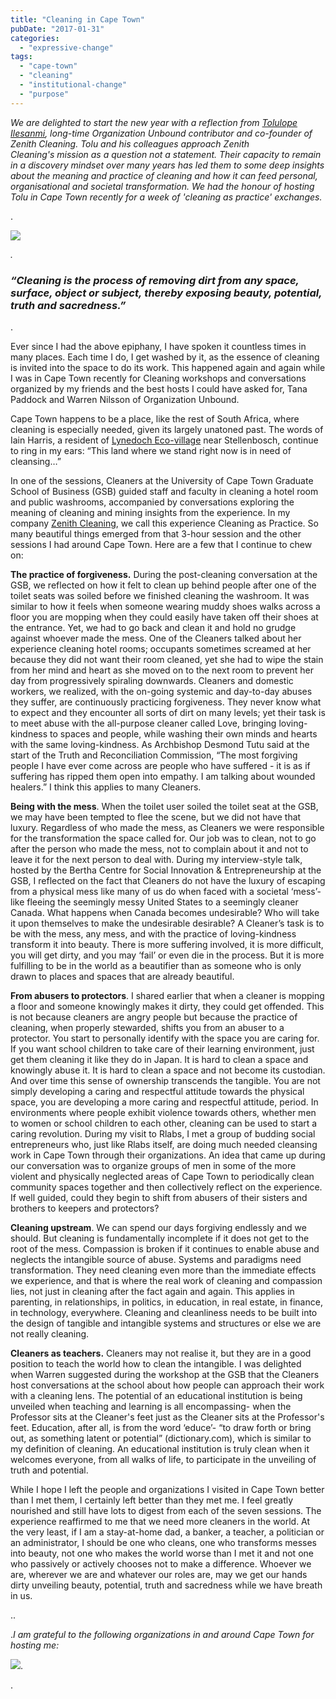 ```yaml
---
title: "Cleaning in Cape Town"
pubDate: "2017-01-31"
categories: 
  - "expressive-change"
tags: 
  - "cape-town"
  - "cleaning"
  - "institutional-change"
  - "purpose"
---
```


_We are delighted to start the new year with a reflection from [Tolulope Ilesanmi](https://organizationunbound.org/tolulope-ilesanmi/), long-time Organization Unbound contributor and co-founder of Zenith Cleaning. Tolu and his colleagues approach Zenith Cleaning's mission as a question not a statement. Their capacity to remain in a discovery mindset over many years has led them to some deep insights about the meaning and practice of cleaning and how it can feed personal, organisational and societal transformation. We had the honour of hosting Tolu in Cape Town recently for a week of 'cleaning as practice' exchanges._

.

![](https://organizationunbound.org/wp-content/uploads/2017/01/Finalite.jpg)

_._

### *“Cleaning is the process of removing dirt from any space, surface, object or subject,* *thereby exposing beauty, potential, truth and sacredness.”*

.

Ever since I had the above epiphany, I have spoken it countless times in many places. Each time I do, I get washed by it, as the essence of cleaning is invited into the space to do its work. This happened again and again while I was in Cape Town recently for Cleaning workshops and conversations organized by my friends and the best hosts I could have asked for, Tana Paddock and Warren Nilsson of Organization Unbound.

Cape Town happens to be a place, like the rest of South Africa, where cleaning is especially needed, given its largely unatoned past. The words of Iain Harris, a resident of [Lynedoch Eco-village](http://www.sustainabilityinstitute.net/about/lynedoch-ecovillage) near Stellenbosch, continue to ring in my ears: “This land where we stand right now is in need of cleansing…”

In one of the sessions, Cleaners at the University of Cape Town Graduate School of Business (GSB) guided staff and faculty in cleaning a hotel room and public washrooms, accompanied by conversations exploring the meaning of cleaning and mining insights from the experience. In my company [Zenith Cleaning](http://www.zenithcleaners.com/), we call this experience Cleaning as Practice. So many beautiful things emerged from that 3-hour session and the other sessions I had around Cape Town. Here are a few that I continue to chew on:

**The practice of forgiveness.** During the post-cleaning conversation at the GSB, we reflected on how it felt to clean up behind people after one of the toilet seats was soiled before we finished cleaning the washroom. It was similar to how it feels when someone wearing muddy shoes walks across a floor you are mopping when they could easily have taken off their shoes at the entrance. Yet, we had to go back and clean it and hold no grudge against whoever made the mess. One of the Cleaners talked about her experience cleaning hotel rooms; occupants sometimes screamed at her because they did not want their room cleaned, yet she had to wipe the stain from her mind and heart as she moved on to the next room to prevent her day from progressively spiraling downwards. Cleaners and domestic workers, we realized, with the on-going systemic and day-to-day abuses they suffer, are continuously practicing forgiveness. They never know what to expect and they encounter all sorts of dirt on many levels; yet their task is to meet abuse with the all-purpose cleaner called Love, bringing loving-kindness to spaces and people, while washing their own minds and hearts with the same loving-kindness. As Archbishop Desmond Tutu said at the start of the Truth and Reconciliation Commission, “The most forgiving people I have ever come across are people who have suffered - it is as if suffering has ripped them open into empathy. I am talking about wounded healers.” I think this applies to many Cleaners.

**Being with the mess**. When the toilet user soiled the toilet seat at the GSB, we may have been tempted to flee the scene, but we did not have that luxury. Regardless of who made the mess, as Cleaners we were responsible for the transformation the space called for. Our job was to clean, not to go after the person who made the mess, not to complain about it and not to leave it for the next person to deal with. During my interview-style talk, hosted by the Bertha Centre for Social Innovation & Entrepreneurship at the GSB, I reflected on the fact that Cleaners do not have the luxury of escaping from a physical mess like many of us do when faced with a societal ‘mess’- like fleeing the seemingly messy United States to a seemingly cleaner Canada. What happens when Canada becomes undesirable? Who will take it upon themselves to make the undesirable desirable? A Cleaner’s task is to be with the mess, any mess, and with the practice of loving-kindness transform it into beauty. There is more suffering involved, it is more difficult, you will get dirty, and you may ‘fail’ or even die in the process. But it is more fulfilling to be in the world as a beautifier than as someone who is only drawn to places and spaces that are already beautiful.

**From abusers to protectors**. I shared earlier that when a cleaner is mopping a floor and someone knowingly makes it dirty, they could get offended. This is not because cleaners are angry people but because the practice of cleaning, when properly stewarded, shifts you from an abuser to a protector. You start to personally identify with the space you are caring for. If you want school children to take care of their learning environment, just get them cleaning it like they do in Japan. It is hard to clean a space and knowingly abuse it. It is hard to clean a space and not become its custodian. And over time this sense of ownership transcends the tangible. You are not simply developing a caring and respectful attitude towards the physical space, you are developing a more caring and respectful attitude, period. In environments where people exhibit violence towards others, whether men to women or school children to each other, cleaning can be used to start a caring revolution. During my visit to Rlabs, I met a group of budding social entrepreneurs who, just like Rlabs itself, are doing much needed cleansing work in Cape Town through their organizations. An idea that came up during our conversation was to organize groups of men in some of the more violent and physically neglected areas of Cape Town to periodically clean community spaces together and then collectively reflect on the experience. If well guided, could they begin to shift from abusers of their sisters and brothers to keepers and protectors?

**Cleaning upstream**. We can spend our days forgiving endlessly and we should. But cleaning is fundamentally incomplete if it does not get to the root of the mess. Compassion is broken if it continues to enable abuse and neglects the intangible source of abuse. Systems and paradigms need transformation. They need cleaning even more than the immediate effects we experience, and that is where the real work of cleaning and compassion lies, not just in cleaning after the fact again and again. This applies in parenting, in relationships, in politics, in education, in real estate, in finance, in technology, everywhere. Cleaning and cleanliness needs to be built into the design of tangible and intangible systems and structures or else we are not really cleaning.

**Cleaners as teachers.** Cleaners may not realise it, but they are in a good position to teach the world how to clean the intangible. I was delighted when Warren suggested during the workshop at the GSB that the Cleaners host conversations at the school about how people can approach their work with a cleaning lens. The potential of an educational institution is being unveiled when teaching and learning is all encompassing- when the Professor sits at the Cleaner's feet just as the Cleaner sits at the Professor's feet. Education, after all, is from the word ‘educe’- “to draw forth or bring out, as something latent or potential” (dictionary.com), which is similar to my definition of cleaning. An educational institution is truly clean when it welcomes everyone, from all walks of life, to participate in the unveiling of truth and potential.

While I hope I left the people and organizations I visited in Cape Town better than I met them, I certainly left better than they met me. I feel greatly nourished and still have lots to digest from each of the seven sessions. The experience reaffirmed to me that we need more cleaners in the world. At the very least, if I am a stay-at-home dad, a banker, a teacher, a politician or an administrator, I should be one who cleans, one who transforms messes into beauty, not one who makes the world worse than I met it and not one who passively or actively chooses not to make a difference. Whoever we are, wherever we are and whatever our roles are, may we get our hands dirty unveiling beauty, potential, truth and sacredness while we have breath in us.

..

._I am grateful to the following organizations in and around Cape Town for hosting me:_

![](https://organizationunbound.org/wp-content/uploads/2017/01/UploadPIC.jpg).

.

